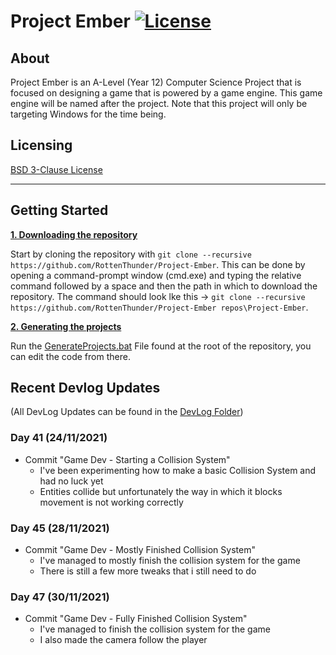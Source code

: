 # Project Ember [![License](https://img.shields.io/github/license/RottenThunder/Project-Ember.svg)](https://github.com/RottenThunder/Project-Ember/blob/master/LICENSE)

## About
Project Ember is an A-Level (Year 12) Computer Science Project that is focused on designing a game that is powered by a game engine. This game engine will be named after the project. Note that this project will only be targeting Windows for the time being.

## Licensing
[BSD 3-Clause License](https://github.com/RottenThunder/Project-Ember/blob/master/LICENSE)

***

## Getting Started
<ins>**1. Downloading the repository**</ins>

Start by cloning the repository with `git clone --recursive https://github.com/RottenThunder/Project-Ember`. This can be done by opening a command-prompt window (cmd.exe) and typing the relative command followed by a space and then the path in which to download the repository. The command should look lke this -> `git clone --recursive https://github.com/RottenThunder/Project-Ember repos\Project-Ember`.

<ins>**2. Generating the projects**</ins>

Run the [GenerateProjects.bat](https://github.com/RottenThunder/Project-Ember/blob/master/GenerateProjects.bat) File found at the root of the repository, you can edit the code from there.

## Recent Devlog Updates
(All DevLog Updates can be found in the [DevLog Folder](https://github.com/RottenThunder/Project-Ember/tree/master/DevLog))

### Day 41 (24/11/2021)
- Commit "Game Dev - Starting a Collision System"
    - I've been experimenting how to make a basic Collision System and had no luck yet
    - Entities collide but unfortunately the way in which it blocks movement is not working correctly

### Day 45 (28/11/2021)
- Commit "Game Dev - Mostly Finished Collision System"
    - I've managed to mostly finish the collision system for the game
    - There is still a few more tweaks that i still need to do

### Day 47 (30/11/2021)
- Commit "Game Dev - Fully Finished Collision System"
    - I've managed to finish the collision system for the game
    - I also made the camera follow the player